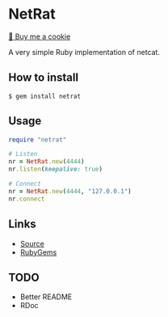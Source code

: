 # NetRat

<a href="https://www.buymeacoffee.com/mjwhitta">🍪 Buy me a cookie</a>

A very simple Ruby implementation of netcat.

## How to install

```
$ gem install netrat
```

## Usage

```ruby
require "netrat"

# Listen
nr = NetRat.new(4444)
nr.listen(keepalive: true)

# Connect
nr = NetRat.new(4444, "127.0.0.1")
nr.connect
```

## Links

- [Source](https://github.com/mjwhitta/netrat)
- [RubyGems](https://rubygems.org/gems/netrat)

## TODO

- Better README
- RDoc
